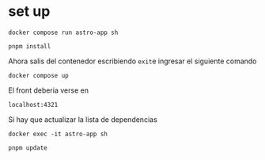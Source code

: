 # set up

    docker compose run astro-app sh
    
    pnpm install

Ahora salis del contenedor escribiendo `exit`e ingresar el siguiente comando

    docker compose up

El front deberia verse en 
    
    localhost:4321

Si hay que actualizar la lista de dependencias

    docker exec -it astro-app sh

    pnpm update
